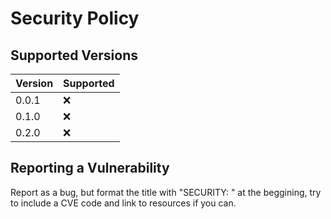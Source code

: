 # Security Policy

## Supported Versions

| Version | Supported          |
| ------- | ------------------ |
|  0.0.1  | :x:                |
|  0.1.0  | :x:                |
|  0.2.0  | :x:                |

## Reporting a Vulnerability
Report as a bug, but format the title with "SECURITY: " at the beggining, try to include a CVE code and link to resources if you can.
